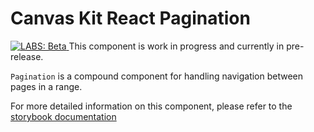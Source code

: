 # Canvas Kit React Pagination

<a href="https://github.com/Workday/canvas-kit/tree/master/modules/_labs/README.md">
  <img src="https://img.shields.io/badge/LABS-beta-orange" alt="LABS: Beta" />
</a>  This component is work in progress and currently in pre-release.

`Pagination` is a compound component for handling navigation between pages in a range.

For more detailed information on this component, please refer to the
[storybook documentation](https://workday.github.io/canvas-kit/?path=/docs/labs-pagination-react--step-controls)
